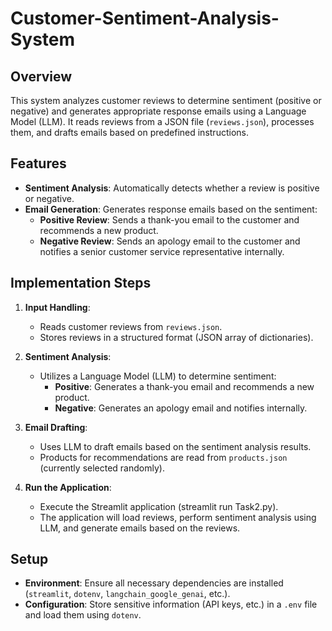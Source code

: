 # Customer-Sentiment-Analysis-System

## Overview
This system analyzes customer reviews to determine sentiment (positive or negative) and generates appropriate response emails using a Language Model (LLM). It reads reviews from a JSON file (`reviews.json`), processes them, and drafts emails based on predefined instructions.

## Features
- **Sentiment Analysis**: Automatically detects whether a review is positive or negative.
- **Email Generation**: Generates response emails based on the sentiment:
  - **Positive Review**: Sends a thank-you email to the customer and recommends a new product.
  - **Negative Review**: Sends an apology email to the customer and notifies a senior customer service representative internally.

## Implementation Steps
1. **Input Handling**:
   - Reads customer reviews from `reviews.json`.
   - Stores reviews in a structured format (JSON array of dictionaries).

2. **Sentiment Analysis**:
   - Utilizes a Language Model (LLM) to determine sentiment:
     - **Positive**: Generates a thank-you email and recommends a new product.
     - **Negative**: Generates an apology email and notifies internally.

3. **Email Drafting**:
   - Uses LLM to draft emails based on the sentiment analysis results.
   - Products for recommendations are read from `products.json` (currently selected randomly).

4. **Run the Application**:
   - Execute the Streamlit application (streamlit run Task2.py).
   - The application will load reviews, perform sentiment analysis using LLM, and generate emails based on the reviews.

## Setup
- **Environment**: Ensure all necessary dependencies are installed (`streamlit`, `dotenv`, `langchain_google_genai`, etc.).
- **Configuration**: Store sensitive information (API keys, etc.) in a `.env` file and load them using `dotenv`.


